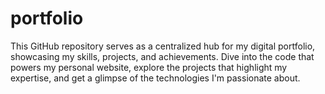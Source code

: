 # portfolio
This GitHub repository serves as a centralized hub for my digital portfolio, showcasing my skills, projects, and achievements. Dive into the code that powers my personal website, explore the projects that highlight my expertise, and get a glimpse of the technologies I'm passionate about.
